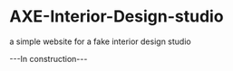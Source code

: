 # AXE-Interior-Design-studio
 a simple website for a fake interior design studio
 
 ---In construction---
